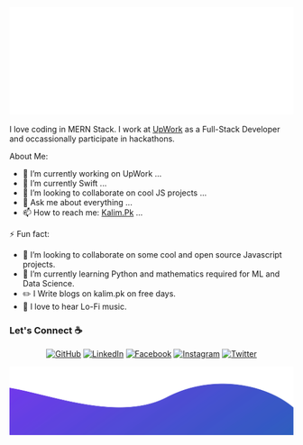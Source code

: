 ![alt text](./images/top1.svg)

I love coding in MERN Stack. I work at [UpWork](https://upwork.com/) as a Full-Stack Developer and occassionally participate in hackathons.

<!--
**yousufkalim/yousufkalim** is a ✨ _special_ ✨ repository because its `README.md` (this file) appears on your GitHub profile.

Here are some ideas to get you started:
-->

About Me:

-   🔭 I’m currently working on UpWork ...
-   🌱 I’m currently Swift ...
-   👯 I’m looking to collaborate on cool JS projects ...
-   💬 Ask me about everything ...
-   📫 How to reach me: <a href="https://kalim.pk">Kalim.Pk</a> ...

⚡ Fun fact:

-   👯 I’m looking to collaborate on some cool and open source Javascript projects.
-   🌱 I’m currently learning Python and mathematics required for ML and Data Science.
-   :pencil2: I Write blogs on kalim.pk on free days.
-   :musical_note: I love to hear Lo-Fi music.

### Let's Connect :coffee:

<p align="center">
	<a href="https://github.com/yousufkalim"><img src="https://img.icons8.com/bubbles/50/000000/github.png" alt="GitHub"/></a>
	<a href="https://www.linkedin.com/in/yousufkalim/"><img src="https://img.icons8.com/bubbles/50/000000/linkedin.png" alt="LinkedIn"/></a>
	<a href="https://www.facebook.com/mianyousufkalim/"><img src="https://img.icons8.com/bubbles/50/000000/facebook-new.png" alt="Facebook"/></a>
	<a href="https://www.instagram.com/yousuf.kalim/"><img src="https://img.icons8.com/bubbles/50/000000/instagram.png" alt="Instagram"/></a>
	<a href="https://twitter.com/yousuf_kalim"><img src="https://img.icons8.com/bubbles/50/000000/twitter.png" alt="Twitter"/></a>
</p>

![alt text](./images/bottom.svg)
